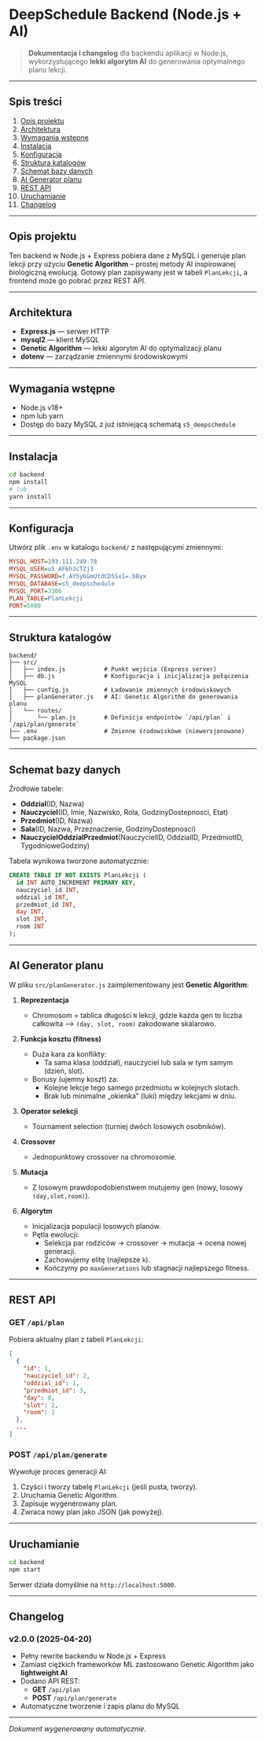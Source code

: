 # DeepSchedule Backend (Node.js + AI)

> **Dokumentacja i changelog** dla backendu aplikacji w Node.js, wykorzystującego **lekki algorytm AI** do generowania optymalnego planu lekcji.

---

## Spis treści

1. [Opis projektu](#opis-projektu)  
2. [Architektura](#architektura)  
3. [Wymagania wstępne](#wymagania-wstępne)  
4. [Instalacja](#instalacja)  
5. [Konfiguracja](#konfiguracja)  
6. [Struktura katalogów](#struktura-katalogów)  
7. [Schemat bazy danych](#schemat-bazy-danych)  
8. [AI Generator planu](#ai-generator-planu)  
9. [REST API](#rest-api)  
10. [Uruchamianie](#uruchamianie)  
11. [Changelog](#changelog)  

---

## Opis projektu

Ten backend w Node.js + Express pobiera dane z MySQL i generuje plan lekcji przy użyciu **Genetic Algorithm** – prostej metody AI inspirowanej biologiczną ewolucją. Gotowy plan zapisywany jest w tabeli `PlanLekcji`, a frontend może go pobrać przez REST API.

---

## Architektura

- **Express.js** — serwer HTTP  
- **mysql2** — klient MySQL  
- **Genetic Algorithm** — lekki algorytm AI do optymalizacji planu  
- **dotenv** — zarządzanie zmiennymi środowiskowymi  

---

## Wymagania wstępne

- Node.js v18+  
- npm lub yarn  
- Dostęp do bazy MySQL z już istniejącą schematą `s5_deepschedule`  

---

## Instalacja

```bash
cd backend
npm install
# lub
yarn install
```

---

## Konfiguracja

Utwórz plik `.env` w katalogu `backend/` z następującymi zmiennymi:

```ini
MYSQL_HOST=193.111.249.78
MYSQL_USER=u5_AF6h3cTZj3
MYSQL_PASSWORD=f.AY5y6GmUtdCD5Sx1=.bByx
MYSQL_DATABASE=s5_deepschedule
MYSQL_PORT=3306
PLAN_TABLE=PlanLekcji
PORT=5000
```

---

## Struktura katalogów

```
backend/
├── src/
│   ├── index.js           # Punkt wejścia (Express server)
│   ├── db.js              # Konfiguracja i inicjalizacja połączenia MySQL
│   ├── config.js          # Ładowanie zmiennych środowiskowych
│   ├── planGenerator.js   # AI: Genetic Algorithm do generowania planu
│   └── routes/
│       └── plan.js        # Definicja endpointów `/api/plan` i `/api/plan/generate`
├── .env                   # Zmienne środowiskowe (niewersjonowane)
└── package.json
```

---

## Schemat bazy danych

Źródłowe tabele:
- **Oddzial**(ID, Nazwa)  
- **Nauczyciel**(ID, Imie, Nazwisko, Rola, GodzinyDostepnosci, Etat)  
- **Przedmiot**(ID, Nazwa)  
- **Sala**(ID, Nazwa, Przeznaczenie, GodzinyDostepnosci)  
- **NauczycielOddzialPrzedmiot**(NauczycielID, OddzialID, PrzedmiotID, TygodnioweGodziny)  

Tabela wynikowa tworzone automatycznie:

```sql
CREATE TABLE IF NOT EXISTS PlanLekcji (
  id INT AUTO_INCREMENT PRIMARY KEY,
  nauczyciel_id INT,
  oddzial_id INT,
  przedmiot_id INT,
  day INT,
  slot INT,
  room INT
);
```

---

## AI Generator planu

W pliku `src/planGenerator.js` zaimplementowany jest **Genetic Algorithm**:

1. **Reprezentacja**  
   - Chromosom = tablica długości `N` lekcji, gdzie każda gen to liczba całkowita ⟶ `(day, slot, room)` zakodowane skalarowo.  

2. **Funkcja kosztu (fitness)**  
   - Duża kara za konflikty:  
     - Ta sama klasa (oddział), nauczyciel lub sala w tym samym (dzień, slot).  
   - Bonusy (ujemny koszt) za:  
     - Kolejne lekcje tego samego przedmiotu w kolejnych slotach.  
     - Brak lub minimalne „okienka” (luki) między lekcjami w dniu.  

3. **Operator selekcji**  
   - Tournament selection (turniej dwóch losowych osobników).  

4. **Crossover**  
   - Jednopunktowy crossover na chromosomie.  

5. **Mutacja**  
   - Z losowym prawdopodobieństwem mutujemy gen (nowy, losowy `(day,slot,room)`).  

6. **Algorytm**  
   - Inicjalizacja populacji losowych planów.  
   - Pętla ewolucji:  
     - Selekcja par rodziców → crossover → mutacja → ocena nowej generacji.  
     - Zachowujemy elitę (najlepsze `k`).  
     - Kończymy po `maxGenerations` lub stagnacji najlepszego fitness.  

---

## REST API

### GET `/api/plan`

Pobiera aktualny plan z tabeli `PlanLekcji`:

```json
[
  {
    "id": 1,
    "nauczyciel_id": 2,
    "oddzial_id": 1,
    "przedmiot_id": 3,
    "day": 0,
    "slot": 2,
    "room": 1
  },
  ...
]
```

### POST `/api/plan/generate`

Wywołuje proces generacji AI:

1. Czyści i tworzy tabelę `PlanLekcji` (jeśli pusta, tworzy).  
2. Uruchamia Genetic Algorithm.  
3. Zapisuje wygenerowany plan.  
4. Zwraca nowy plan jako JSON (jak powyżej).

---

## Uruchamianie

```bash
cd backend
npm start
```

Serwer działa domyślnie na `http://localhost:5000`.

---

## Changelog

### v2.0.0 (2025-04-20)
- Pełny rewrite backendu w Node.js + Express  
- Zamiast ciężkich frameworków ML zastosowano Genetic Algorithm jako **lightweight AI**  
- Dodano API REST:  
  - **GET** `/api/plan`  
  - **POST** `/api/plan/generate`  
- Automatyczne tworzenie i zapis planu do MySQL  

---

*Dokument wygenerowany automatycznie.*  